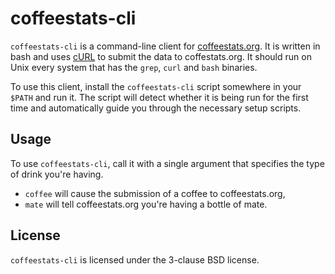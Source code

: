 <!--- vim:tw=120
--->
coffeestats-cli
===============

`coffeestats-cli` is a command-line client for [coffeestats.org](https://coffeestats.org). It is written in bash and
uses [cURL](http://curl.haxx.se/) to submit the data to coffestats.org. It should run on Unix every system that has the
`grep`, `curl` and `bash` binaries.

To use this client, install the `coffeestats-cli` script somewhere in your `$PATH` and run it. The script will detect
whether it is being run for the first time and automatically guide you through the necessary setup scripts.

Usage
-----
To use `coffeestats-cli`, call it with a single argument that specifies the type of drink you're having.

 - `coffee` will cause the submission of a coffee to coffeestats.org,
 - `mate` will tell coffeestats.org you're having a bottle of mate.

License
-------
`coffeestats-cli` is licensed under the 3-clause BSD license.
